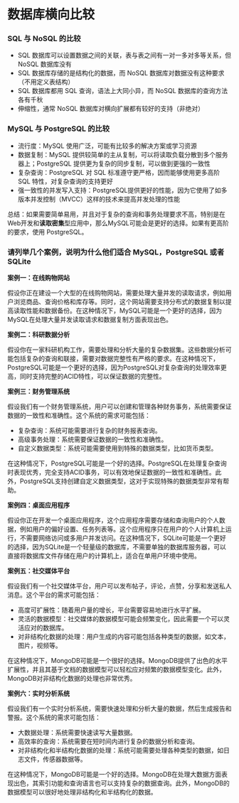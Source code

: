 # 数据库横向比较

### SQL 与 NoSQL 的比较
- SQL 数据库可以设置数据之间的关联，表与表之间有一对一多对多等关系，但 NoSQL 数据库没有
- SQL 数据库存储的是结构化的数据，而 NoSQL 数据库对数据没有这种要求（不用定义表结构）
- SQL 数据库都用 SQL 查询，语法上大同小异，而 NoSQL 数据库的查询方法各有千秋
- 伸缩性，通常 NoSQL 数据库对横向扩展都有较好的支持（非绝对）

### MySQL 与 PostgreSQL 的比较
- 流行度：MySQL 使用广泛，可能有比较多的解决方案或学习资源
- 数据复制：MySQL 提供较简单的主从复制，可以将读取负载分散到多个服务器上；PostgreSQL 提供更为复杂的同步复制，可以做到更强的一致性
- 复杂查询：PostgreSQL 对 SQL 标准遵守更严格，因而能够使用更多高阶 SQL 特性，对复杂查询的支持更好
- 强一致性的并发写入支持：PostgreSQL提供更好的性能，因为它使用了如多版本并发控制（MVCC）这样的技术来提高并发处理的性能

总结：如果需要简单易用，并且对于复杂的查询和事务处理要求不高，特别是在Web开发和**读取密集**型应用中，那么MySQL可能会是更好的选择。如果有更高阶的要求，使用 PostgreSQL。

### 请列举几个案例，说明为什么他们适合 MySQL，PostgreSQL 或者 SQLite
**案例一：在线购物网站**

假设你正在建设一个大型的在线购物网站，需要处理大量并发的读取请求，例如用户浏览商品、查询价格和库存等。同时，这个网站需要支持分布式的数据复制以提高读取性能和数据备份。在这种情况下，MySQL可能是一个更好的选择，因为MySQL在处理大量并发读取请求和数据复制方面表现出色。

**案例二：科研数据分析**

假设你在一家科研机构工作，需要处理和分析大量的复杂数据集。这些数据分析可能包括复杂的查询和联接，需要对数据完整性有严格的要求。在这种情况下，PostgreSQL可能是一个更好的选择，因为PostgreSQL对复杂查询的处理效率更高，同时支持完整的ACID特性，可以保证数据的完整性。

**案例三：财务管理系统**

假设我们有一个财务管理系统，用户可以创建和管理各种财务事务，系统需要保证数据的一致性和准确性。这个系统的需求可能包括：

- 复杂查询：系统可能需要进行复杂的财务报表查询。
- 高级事务处理：系统需要保证数据的一致性和准确性。
- 自定义数据类型：系统可能需要使用到特殊的数据类型，比如货币类型。

在这种情况下，PostgreSQL可能是一个好的选择。PostgreSQL在处理复杂查询时表现优秀，完全支持ACID事务，可以有效地保证数据的一致性和准确性。此外，PostgreSQL支持创建自定义数据类型，这对于实现特殊的数据类型非常有帮助。

**案例四：桌面应用程序**

假设你正在开发一个桌面应用程序，这个应用程序需要存储和查询用户的个人数据，例如用户的偏好设置、任务列表等。这个应用程序只在用户的个人计算机上运行，不需要网络访问或多用户并发访问。在这种情况下，SQLite可能是一个更好的选择，因为SQLite是一个轻量级的数据库，不需要单独的数据库服务器，可以直接将数据库文件存储在用户的计算机上，适合在单用户环境中使用。

**案例五：社交媒体平台**

假设我们有一个社交媒体平台，用户可以发布帖子，评论，点赞，分享和发送私人消息。这个平台的需求可能包括：

- 高度可扩展性：随着用户量的增长，平台需要容易地进行水平扩展。
- 灵活的数据模型：社交媒体的数据模型可能会频繁变化，因此需要一个可以灵活应对的数据库。
- 对非结构化数据的处理：用户生成的内容可能包括各种类型的数据，如文本，图片，视频等。

在这种情况下，MongoDB可能是一个很好的选择。MongoDB提供了出色的水平扩展性，并且其基于文档的数据模型可以轻松应对频繁的数据模型变化。此外，MongoDB对非结构化数据的处理也非常优秀。

**案例六：实时分析系统**

假设我们有一个实时分析系统，需要快速处理和分析大量的数据，然后生成报告和警报。这个系统的需求可能包括：

- 大数据处理：系统需要快速读写大量数据。
- 高效率的查询：系统需要在短时间内进行复杂的数据分析和查询。
- 对非结构化和半结构化数据的处理：系统可能需要处理各种类型的数据，如日志文件，传感器数据等。

在这种情况下，MongoDB可能是一个好的选择。MongoDB在处理大数据方面表现出色，其索引功能和查询语言也可以支持复杂的数据查询。此外，MongoDB的数据模型可以很好地处理非结构化和半结构化的数据。